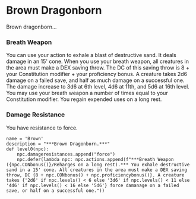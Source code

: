 # Brown Dragonborn
Brown dragonborn...

### Breath Weapon
You can use your action to exhale a blast of destructive sand. It deals damage in an 15' cone. When you use your breath weapon, all creatures in the area must make a DEX saving throw. The DC of this saving throw is 8 + your Constitution modifier + your proficiency bonus. A creature takes 2d6 damage on a failed save, and half as much damage on a successful one. The damage increase to 3d6 at 6th level, 4d6 at 11th, and 5d6 at 16th level. You may use your breath weapon a number of times equal to your Constitution modifier. You regain expended uses on a long rest.

### Damage Resistance
You have resistance to force.

```
name = 'Brown'
description = "***Brown Dragonborn.***"
def level0(npc):
    npc.damageresistances.append("force")
    npc.defer(lambda npc: npc.actions.append(f"***Breath Weapon ({npc.CONbonus()}/Reharges on a long rest).*** You exhale destructive sand in a 15' cone. All creatures in the area must make a DEX saving throw, DC {8 + npc.CONbonus() + npc.proficiencybonus()}. A creature takes {'2d6' if npc.levels() < 6 else '3d6' if npc.levels() < 11 else '4d6' if npc.levels() < 16 else '5d6'} force damanage on a failed save, or half on a successful one."))
```
